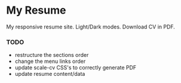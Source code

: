 # My Resume
My responsive resume site. Light/Dark modes. Download CV in PDF.

### TODO
- restructure the sections order
- change the menu links order
- update scale-cv CSS's to correctly generate PDF
- update resume content/data